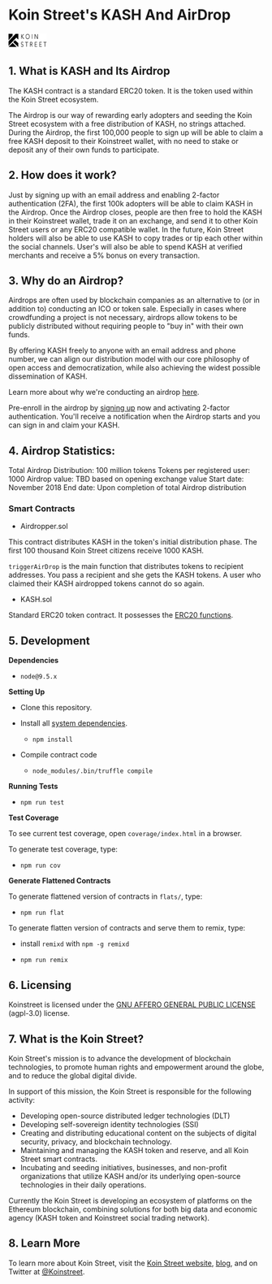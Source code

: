 # Koin Street's KASH And AirDrop

<img src="Koinstreet.png" width="75" height="30">

## 1. What is KASH and Its Airdrop

The KASH contract is a standard ERC20 token. It is the token used within the Koin Street ecosystem.

The Airdrop is our way of rewarding early adopters and seeding the Koin Street ecosystem with a free distribution of KASH, no strings attached. During the Airdrop, the first 100,000 people to sign up will be able to claim a free KASH deposit to their Koinstreet wallet, with no need to stake or deposit any of their own funds to participate.

## 2. How does it work?

Just by signing up with an email address and enabling 2-factor authentication (2FA), the first 100k adopters will be able to claim KASH in the Airdrop. Once the Airdrop closes, people are then free to hold the KASH in their Koinstreet wallet, trade it on an exchange, and send it to other Koin Street users or any ERC20 compatible wallet. In the future, Koin Street holders will also be able to use KASH to copy trades or tip each other within the social channels. User's will also be able to spend KASH at verified merchants and receive a 5% bonus on every transaction.

## 3. Why do an Airdrop?

Airdrops are often used by blockchain companies as an alternative to (or in addition to) conducting an ICO or token sale. Especially in cases where crowdfunding a project is not necessary, airdrops allow tokens to be publicly distributed without requiring people to "buy in" with their own funds.

By offering KASH freely to anyone with an email address and phone number, we can align our distribution model with our core philosophy of open access and democratization, while also achieving the widest possible dissemination of KASH.

Learn more about why we're conducting an airdrop [here](https://medium.com/koinstreet/why-airdrop).

Pre-enroll in the airdrop by [signing up](https://www.koinstreet.com/signup/) now and activating 2-factor authentication. You'll receive a notification when the Airdrop starts and you can sign in and claim your KASH.

## 4. Airdrop Statistics:

Total Airdrop Distribution: 100 million tokens
Tokens per registered user: 1000
Airdrop value: TBD based on opening exchange value
Start date: November 2018
End date: Upon completion of total Airdrop distribution

### Smart Contracts

-   Airdropper.sol

This contract distributes KASH in the token's initial distribution phase. The first 100 thousand Koin Street citizens receive 1000 KASH.

`triggerAirDrop` is the main function that distributes tokens to recipient addresses. You pass a recipient and she gets the KASH tokens. A user who claimed their KASH airdropped tokens cannot do so again.

-   KASH.sol

Standard ERC20 token contract. It possesses the [ERC20 functions](https://github.com/ethereum/EIPs/blob/master/EIPS/eip-20.md).

## 5. Development

**Dependencies**

-   `node@9.5.x`

**Setting Up**

-   Clone this repository.

-   Install all [system dependencies](#development).

    -   `npm install`

-   Compile contract code

    -   `node_modules/.bin/truffle compile`

**Running Tests**

-   `npm run test`

**Test Coverage**

To see current test coverage, open `coverage/index.html` in a browser.

To generate test coverage, type:

-   `npm run cov`

**Generate Flattened Contracts**

To generate flattened version of contracts in `flats/`, type:

-   `npm run flat`

To generate flatten version of contracts and serve them to remix, type:

-   install `remixd` with `npm -g remixd`

-   `npm run remix`

## 6. Licensing

Koinstreet is licensed under the [GNU AFFERO GENERAL PUBLIC LICENSE](https://www.gnu.org/licenses/agpl-3.0.en.html) (agpl-3.0) license.

## 7. What is the Koin Street?

Koin Street's mission is to advance the development of blockchain technologies, to promote human rights and empowerment around the globe, and to reduce the global digital divide.

In support of this mission, the Koin Street is responsible for the following activity:

-   Developing open-source distributed ledger technologies (DLT)
-   Developing self-sovereign identity technologies (SSI)
-   Creating and distributing educational content on the subjects of digital security, privacy, and blockchain technology.
-   Maintaining and managing the KASH token and reserve, and all Koin Street smart contracts.
-   Incubating and seeding initiatives, businesses, and non-profit organizations that utilize KASH and/or its underlying open-source technologies in their daily operations.

Currently the Koin Street is developing an ecosystem of platforms on the Ethereum blockchain, combining solutions for both big data and economic agency (KASH token and Koinstreet social trading network).

## 8. Learn More

To learn more about Koin Street, visit the [Koin Street website](https://www.koinstreet.com/), [blog](www.medium.com/Koinstreet), and on Twitter at [@Koinstreet](www.twitter.com/Koinstreet).
